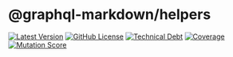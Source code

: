 # @graphql-markdown/helpers

[![Latest Version](https://img.shields.io/npm/v/@graphql-markdown/helpers?style=flat-square)](https://www.npmjs.com/package/@graphql-markdown/helpers)
[![GitHub License](https://img.shields.io/github/license/graphql-markdown/graphql-markdown?style=flat-square)](https://raw.githubusercontent.com/graphql-markdown/graphql-markdown/main/LICENSE)
[![Technical Debt](https://sonarcloud.io/api/project_badges/measure?project=graphql-markdown_helpers&metric=sqale_index)](https://sonarcloud.io/summary/new_code?id=graphql-markdown_helpers)
[![Coverage](https://sonarcloud.io/api/project_badges/measure?project=graphql-markdown_helpers&metric=coverage)](https://sonarcloud.io/summary/new_code?id=graphql-markdown_helpers)
[![Mutation Score](https://img.shields.io/endpoint?label=mutation%20score&style=flat&url=https%3A%2F%2Fbadge-api.stryker-mutator.io%2Fgithub.com%2Fgraphql-markdown%2Fgraphql-markdown%2Fmain%3Fmodule%3Dhelpers)](https://dashboard.stryker-mutator.io/reports/github.com/graphql-markdown/graphql-markdown/main?module=helpers)
